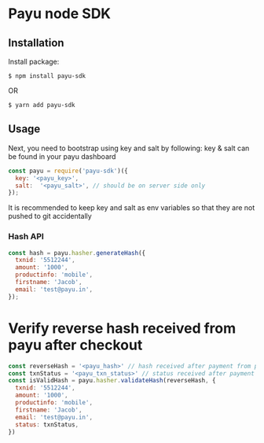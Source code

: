# Payu node SDK

## Installation

Install package:

    $ npm install payu-sdk

  OR

    $ yarn add payu-sdk

## Usage


Next, you need to bootstrap using key and salt by following:
key & salt can be found in your payu dashboard

```js
const payu = require('payu-sdk')({
  key: '<payu_key>',
  salt:  '<payu_salt>', // should be on server side only
});
```

It is recommended to keep key and salt as env variables so that they are not pushed to git accidentally

### Hash API

```js
const hash = payu.hasher.generateHash({
  txnid: '5512244',
  amount: '1000',
  productinfo: 'mobile',
  firstname: 'Jacob',
  email: 'test@payu.in',
});
```

# Verify reverse hash received from payu after checkout
```js
const reverseHash = '<payu_hash>' // hash received after payment from payu
const txnStatus = '<payu_txn_status>' // status received after payment from payu
const isValidHash = payu.hasher.validateHash(reverseHash, {
  txnid: '5512244',
  amount: '1000',
  productinfo: 'mobile',
  firstname: 'Jacob',
  email: 'test@payu.in',
  status: txnStatus,
})
```
